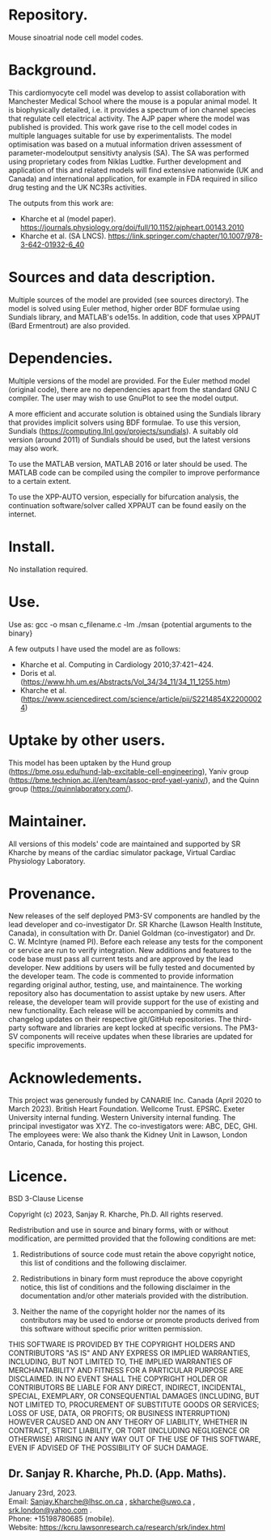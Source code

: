 # Repository.
Mouse sinoatrial node cell model codes.

# Background.  

This cardiomyocyte cell model was develop to assist collaboration with Manchester Medical School where 
the mouse is a popular animal model. It is biophysically detailed, i.e. it provides a spectrum of ion channel
species that regulate cell electrical activity. The AJP paper where the model was published is provided.
This work gave rise to the cell model codes in multiple languages suitable for use by experimentalists.
The model optimisation was based on a mutual information driven assessment of parameter-modeloutput
sensitivty analysis (SA). The SA was performed using proprietary codes from Niklas Ludtke. Further
development and application of this and related models will find extensive nationwide (UK and Canada) and international
application, for example in FDA required in silico drug testing and the UK NC3Rs activities.

The outputs from this work are: 
* Kharche et al (model paper). https://journals.physiology.org/doi/full/10.1152/ajpheart.00143.2010
* Kharche et al. (SA LNCS). https://link.springer.com/chapter/10.1007/978-3-642-01932-6_40  

# Sources and data description.  

Multiple sources of the model are provided (see sources directory). The model is solved using Euler method,
higher order BDF formulae using Sundials library, and MATLAB's ode15s. In addition, code that
uses XPPAUT (Bard Ermentrout) are also provided.

# Dependencies.  

Multiple versions of the model are provided. For the Euler method model (original code), there are no 
dependencies apart from the standard GNU C compiler. The user may wish to use GnuPlot to see the
model output.  

A more efficient and accurate solution is obtained using the Sundials library that provides implicit
solvers using BDF formulae. To use this version, Sundials (https://computing.llnl.gov/projects/sundials).
A suitably old version (around 2011) of Sundials should be used, but the latest versions may also work.  

To use the MATLAB version, MATLAB 2016 or later should be used. The MATLAB code can be compiled
using the compiler to improve performance to a certain extent.  

To use the XPP-AUTO version, especially for bifurcation analysis, the continuation software/solver called
XPPAUT can be found easily on the internet.

# Install.  

No installation required.

# Use.  

Use as:
gcc -o msan c_filename.c -lm
./msan {potential arguments to the binary}

A few outputs I have used the model are as follows:  
* Kharche et al. Computing in Cardiology 2010;37:421−424.  
* Doris et al. (https://www.hh.um.es/Abstracts/Vol_34/34_11/34_11_1255.htm)  
* Kharche et al. (https://www.sciencedirect.com/science/article/pii/S2214854X22000024)  

# Uptake by other users.

This model has been uptaken by the Hund group (https://bme.osu.edu/hund-lab-excitable-cell-engineering),
Yaniv group (https://bme.technion.ac.il/en/team/assoc-prof-yael-yaniv/), and the Quinn group (https://quinnlaboratory.com/).

# Maintainer.

All versions of this models' code are maintained and supported by SR Kharche by means of the cardiac simulator package, Virtual Cardiac Physiology Laboratory.

# Provenance.

New releases of the self deployed PM3-SV components are handled by the lead developer and co-investigator Dr. SR Kharche (Lawson Health Institute, Canada), 
in consultation with Dr. Daniel Goldman (co-investigator) and Dr. C. W. McIntyre (named PI). Before each release any tests for the component 
or service are run to verify integration. New additions and features to the code base must pass all current tests 
and are approved by the lead developer. New additions by users will be fully tested and documented by the developer team. 
The code is commented to provide information regarding original author, testing, use, and maintainence.
The working repository also has documentation to assist uptake by new users.
After release, the developer team will provide support for the use of existing and new functionality. Each release will 
be accompanied by commits and changelog updates on their respective git/GitHub repositories. The third-party software 
and libraries are kept locked at specific versions. The PM3-SV components will receive updates when these libraries are 
updated for specific improvements.

# Acknowledements.

This project was generously funded by CANARIE Inc. Canada (April 2020 to March 2023). British Heart Foundation. Wellcome Trust. EPSRC. Exeter University internal funding. Western University internal funding.
The principal investigator was XYZ. The co-investigators were: ABC, DEC, GHI.
The employees were:
We also thank the Kidney Unit in Lawson, London Ontario, Canada, for hosting this project.

# Licence.

BSD 3-Clause License

Copyright (c) 2023, Sanjay R. Kharche, Ph.D.
All rights reserved.

Redistribution and use in source and binary forms, with or without
modification, are permitted provided that the following conditions are met:

1. Redistributions of source code must retain the above copyright notice, this
   list of conditions and the following disclaimer.

2. Redistributions in binary form must reproduce the above copyright notice,
   this list of conditions and the following disclaimer in the documentation
   and/or other materials provided with the distribution.

3. Neither the name of the copyright holder nor the names of its
   contributors may be used to endorse or promote products derived from
   this software without specific prior written permission.

THIS SOFTWARE IS PROVIDED BY THE COPYRIGHT HOLDERS AND CONTRIBUTORS "AS IS"
AND ANY EXPRESS OR IMPLIED WARRANTIES, INCLUDING, BUT NOT LIMITED TO, THE
IMPLIED WARRANTIES OF MERCHANTABILITY AND FITNESS FOR A PARTICULAR PURPOSE ARE
DISCLAIMED. IN NO EVENT SHALL THE COPYRIGHT HOLDER OR CONTRIBUTORS BE LIABLE
FOR ANY DIRECT, INDIRECT, INCIDENTAL, SPECIAL, EXEMPLARY, OR CONSEQUENTIAL
DAMAGES (INCLUDING, BUT NOT LIMITED TO, PROCUREMENT OF SUBSTITUTE GOODS OR
SERVICES; LOSS OF USE, DATA, OR PROFITS; OR BUSINESS INTERRUPTION) HOWEVER
CAUSED AND ON ANY THEORY OF LIABILITY, WHETHER IN CONTRACT, STRICT LIABILITY,
OR TORT (INCLUDING NEGLIGENCE OR OTHERWISE) ARISING IN ANY WAY OUT OF THE USE
OF THIS SOFTWARE, EVEN IF ADVISED OF THE POSSIBILITY OF SUCH DAMAGE.

## Dr. Sanjay R. Kharche, Ph.D. (App. Maths).  
January 23rd, 2023.  
Email: Sanjay.Kharche@lhsc.on.ca , skharche@uwo.ca , srk.london@yahoo.com .  
Phone: +15198780685 (mobile).  
Website: https://kcru.lawsonresearch.ca/research/srk/index.html  

